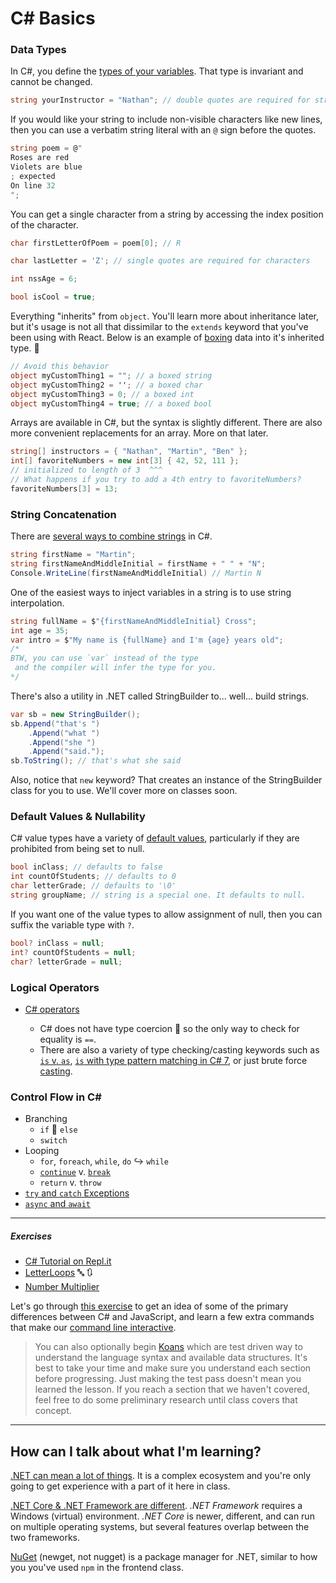 # C# Basics

### Data Types
In C#, you define the [types of your variables](https://docs.microsoft.com/en-us/dotnet/csharp/language-reference/keywords/built-in-types-table). That type is invariant and cannot be changed.
```cs
string yourInstructor = "Nathan"; // double quotes are required for strings
```
If you would like your string to include non-visible characters like new lines, then you can use a verbatim string literal with an `@` sign before the quotes.
```cs
string poem = @"
Roses are red
Violets are blue
; expected
On line 32
";
```

You can get a single character from a string by accessing the index position of the character.
```cs
char firstLetterOfPoem = poem[0]; // R
```

```cs
char lastLetter = 'Z'; // single quotes are required for characters
```
```cs
int nssAge = 6;
```
```cs
bool isCool = true;
```

Everything "inherits" from `object`. You'll learn more about inheritance later, but it's usage is not all that dissimilar to the `extends` keyword that you've been using with React. Below is an example of [boxing](https://docs.microsoft.com/en-us/dotnet/csharp/programming-guide/types/boxing-and-unboxing) data into it's inherited type. :boxing_glove:
```cs
// Avoid this behavior
object myCustomThing1 = ""; // a boxed string
object myCustomThing2 = ''; // a boxed char
object myCustomThing3 = 0; // a boxed int
object myCustomThing4 = true; // a boxed bool
```
Arrays are available in C#, but the syntax is slightly different. There are also more convenient replacements for an array. More on that later.
```cs
string[] instructors = { "Nathan", "Martin", "Ben" };
int[] favoriteNumbers = new int[3] { 42, 52, 111 };
// initialized to length of 3  ^^^
// What happens if you try to add a 4th entry to favoriteNumbers?
favoriteNumbers[3] = 13;
```

### String Concatenation
There are [several ways to combine strings](https://docs.microsoft.com/en-us/dotnet/csharp/how-to/concatenate-multiple-strings) in C#.
```cs
string firstName = "Martin";
string firstNameAndMiddleInitial = firstName + " " + "N";
Console.WriteLine(firstNameAndMiddleInitial) // Martin N
```
One of the easiest ways to inject variables in a string is to use string interpolation.
```cs
string fullName = $"{firstNameAndMiddleInitial} Cross";
int age = 35;
var intro = $"My name is {fullName} and I'm {age} years old";
/*
BTW, you can use `var` instead of the type
 and the compiler will infer the type for you.
*/
```

There's also a utility in .NET called StringBuilder to... well... build strings.
```cs
var sb = new StringBuilder();
sb.Append("that's ")
    .Append("what ")
    .Append("she ")
    .Append("said.");
sb.ToString(); // that's what she said
```
Also, notice that `new` keyword? That creates an instance of the StringBuilder class for you to use. We'll cover more on classes soon.

### Default Values & Nullability
C# value types have a variety of [default values](https://docs.microsoft.com/en-us/dotnet/csharp/language-reference/keywords/default-values-table), particularly if they are prohibited from being set to null.
```cs
bool inClass; // defaults to false
int countOfStudents; // defaults to 0
char letterGrade; // defaults to '\0'
string groupName; // string is a special one. It defaults to null.
```

If you want one of the value types to allow assignment of null, then you can suffix the variable type with `?`.
```cs
bool? inClass = null;
int? countOfStudents = null;
char? letterGrade = null;
```

### Logical Operators
- [C# operators](https://docs.microsoft.com/en-us/dotnet/csharp/language-reference/operators/)

	- C# does not have type coercion :raised_hands: so the only way to check for equality is `==`.
	- There are also a variety of type checking/casting keywords such as [`is` v. `as`](https://stackoverflow.com/a/3786390), [`is` with type pattern matching in C# 7](https://docs.microsoft.com/en-us/dotnet/csharp/language-reference/keywords/is#-type-pattern-), or just brute force [casting](https://docs.microsoft.com/en-us/dotnet/csharp/programming-guide/types/casting-and-type-conversions#explicit-conversions).

### Control Flow in C#
- Branching
	- `if` :twisted_rightwards_arrows: `else`
	- `switch`
- Looping
	- `for`, `foreach`, `while`, `do` :arrow_right_hook: `while`
	- [`continue`](https://docs.microsoft.com/en-us/dotnet/csharp/language-reference/keywords/continue) v. [`break`](https://docs.microsoft.com/en-us/dotnet/csharp/language-reference/keywords/break)
	- `return` v. `throw`
- [`try` and `catch` Exceptions](https://docs.microsoft.com/en-us/dotnet/csharp/programming-guide/exceptions/index)
- [`async` and `await`](https://docs.microsoft.com/en-us/dotnet/csharp/programming-guide/concepts/async/control-flow-in-async-programs)

***

##### Exercises

- [C# Tutorial on Repl.it](https://repl.it/community/classrooms/20702)
- [LetterLoops](https://github.com/nss-evening-cohort-8/bangazon-inc/blob/master/orientation/exercises/LetterLoops.md) :abc: :arrows_clockwise:
- [Number Multiplier](https://github.com/nss-evening-cohort-8/bangazon-inc/blob/master/orientation/exercises/NumberMultiplier.md)

Let's go through [this exercise](https://github.com/nss-evening-cohort-8/bangazon-inc/blob/master/orientation/02_FIRST_EXECUTABLE.md) to get an idea of some of the primary differences between C# and JavaScript, and learn a few extra commands that make our [command line interactive](https://github.com/nss-evening-cohort-8/bangazon-inc/blob/master/orientation/13_CLI_IO.md).

> You can also optionally begin [Koans](https://github.com/NotMyself/DotNetCoreKoans) which are test driven way to understand the language syntax and available data structures. It's best to take your time and make sure you understand each section before progressing. Just making the test pass doesn't mean you learned the lesson. If you reach a section that we haven't covered, feel free to do some preliminary research until class covers that concept.

***

## How can I talk about what I'm learning?

[.NET can mean a lot of things](https://www.microsoft.com/net/learn/what-is-dotnet). It is a complex ecosystem and you're only going to get experience with a part of it here in class.

[.NET Core & .NET Framework are different](https://docs.microsoft.com/en-us/dotnet/standard/choosing-core-framework-server). _.NET Framework_ requires a Windows (virtual) environment. _.NET Core_ is newer, different, and can run on multiple operating systems, but several features overlap between the two frameworks.

[NuGet](https://www.nuget.org/) (newget, not nugget) is a package manager for .NET, similar to how you you've used `npm` in the frontend class.
